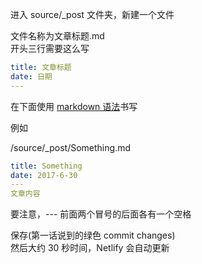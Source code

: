 进入 source/_post 文件夹，新建一个文件

文件名称为文章标题.md     
开头三行需要这么写     
```yaml
title: 文章标题
date: 日期
---
```
在下面使用 [markdown 语法](http://www.jianshu.com/p/7a5b4d5696a8)书写

例如

/source/_post/Something.md
```yaml
title: Something
date: 2017-6-30
---
文章内容
```
要注意，--- 前面两个冒号的后面各有一个空格

保存(第一话说到的绿色 commit changes)   
然后大约 30 秒时间，Netlify 会自动更新